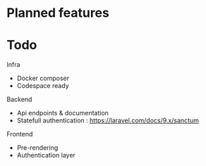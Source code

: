 # Planned features

# Todo

Infra

- Docker composer
- Codespace ready

Backend

- Api endpoints & documentation
- Statefull authentication : https://laravel.com/docs/9.x/sanctum

Frontend

- Pre-rendering
- Authentication layer
